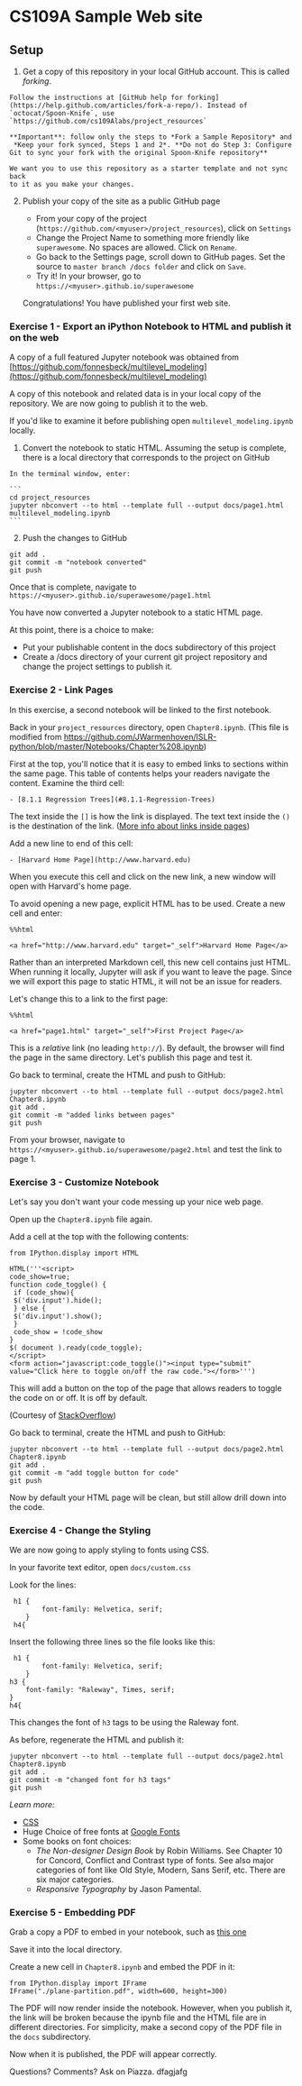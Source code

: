 # CS109A Sample Web site


## Setup

1.   Get a copy of this repository in your local GitHub account. This is called _forking_.

    Follow the instructions at [GitHub help for forking](https://help.github.com/articles/fork-a-repo/). Instead of
    `octocat/Spoon-Knife`, use `https://github.com/cs109Alabs/project_resources`

    **Important**: follow only the steps to *Fork a Sample Repository* and
     *Keep your fork synced, Steps 1 and 2*. **Do not do Step 3: Configure Git to sync your fork with the original Spoon-Knife repository**

    We want you to use this repository as a starter template and not sync back
    to it as you make your changes.

2. Publish your copy of the site as a public GitHub page

    * From your copy of the project (`https://github.com/<myuser>/project_resources`),
    click on  `Settings`
    * Change the Project Name to something more friendly like `superawesome`. No spaces
    are allowed. Click on `Rename`.
    * Go back to the Settings page, scroll down to GitHub pages. Set the source to
    `master branch /docs folder` and click on `Save`.
    * Try it! In your browser, go to `https://<myuser>.github.io/superawesome`

    Congratulations! You have published your first web site.


### Exercise 1 - Export an iPython Notebook to HTML and publish it on the web

A copy of a full featured Jupyter notebook was obtained from  [https://github.com/fonnesbeck/multilevel_modeling](https://github.com/fonnesbeck/multilevel_modeling)

A copy of this notebook and related data is in your local copy of the repository.
We are now going to publish it to the web.

If you'd like to examine it before publishing open `multilevel_modeling.ipynb` locally.

1.   Convert the notebook to static HTML. Assuming the setup is complete, there
is a local directory that corresponds to the project on GitHub

    In the terminal window, enter:

    ```
    cd project_resources
    jupyter nbconvert --to html --template full --output docs/page1.html multilevel_modeling.ipynb
    ```

2.   Push the changes to GitHub

  ```
  git add .
  git commit -m "notebook converted"
  git push
  ```

Once that is complete, navigate to `https://<myuser>.github.io/superawesome/page1.html`

You have now converted a Jupyter notebook to a static HTML page.

At this point, there is a choice to make:

* Put your publishable content in the docs subdirectory of this project
* Create a /docs directory of your current git project repository and change the
project settings to publish it.

### Exercise 2 - Link Pages

In this exercise, a second notebook will be linked to the first notebook.

Back in your `project_resources` directory, open `Chapter8.ipynb`. (This
  file is modified from https://github.com/JWarmenhoven/ISLR-python/blob/master/Notebooks/Chapter%208.ipynb)

First at the top, you'll notice that it is easy to embed links to sections
within the same page. This table of contents helps your readers navigate
the content. Examine the third cell:

```
- [8.1.1 Regression Trees](#8.1.1-Regression-Trees)
```

The text inside the `[]` is how the link is displayed. The text
text inside the `()` is the destination of the link.
([More info about links inside pages](http://sebastianraschka.com/Articles/2014_ipython_internal_links.html))

Add a new line to end of this cell:
```
- [Harvard Home Page](http://www.harvard.edu)
```

When you execute this cell and click on the new link, a new window will
open with Harvard's home page.

To avoid opening a new page, explicit HTML has to be used. Create a new cell
and enter:

```
%%html

<a href="http://www.harvard.edu" target="_self">Harvard Home Page</a>
```

Rather than an interpreted Markdown cell, this new cell contains just
HTML. When running it locally, Jupyter will ask if you want to leave
the page. Since we will export this page to static HTML, it will
not be an issue for readers.

Let's change this to a link to the first page:

```
%%html

<a href="page1.html" target="_self">First Project Page</a>
```

This is a *relative* link (no leading `http://`). By default, the browser will
find the page in the same directory. Let's publish this page and test it.

Go back to terminal, create the HTML and push to GitHub:
```
jupyter nbconvert --to html --template full --output docs/page2.html Chapter8.ipynb
git add .
git commit -m "added links between pages"
git push
```

From your browser, navigate to `https://<myuser>.github.io/superawesome/page2.html`
and test the link to page 1.

### Exercise 3 - Customize Notebook

Let's say you don't want your code messing up your nice web page.

Open up the `Chapter8.ipynb` file again.

Add a cell at the top with the following contents:
```
from IPython.display import HTML

HTML('''<script>
code_show=true;
function code_toggle() {
 if (code_show){
 $('div.input').hide();
 } else {
 $('div.input').show();
 }
 code_show = !code_show
}
$( document ).ready(code_toggle);
</script>
<form action="javascript:code_toggle()"><input type="submit" value="Click here to toggle on/off the raw code."></form>''')
```

This will add a button on the top of the page that allows readers to toggle
the code on or off. It is off by default.

(Courtesy of [StackOverflow](http://stackoverflow.com/questions/27934885/how-to-hide-code-from-cells-in-ipython-notebook-visualized-with-nbviewer))

Go back to terminal, create the HTML and push to GitHub:
```
jupyter nbconvert --to html --template full --output docs/page2.html Chapter8.ipynb
git add .
git commit -m "add toggle button for code"
git push
```

Now by default your HTML page will be clean, but still allow drill down into the code.


### Exercise 4 - Change the Styling

We are now going to apply styling to fonts using CSS.

In your favorite text editor, open `docs/custom.css`

Look for the lines:
```
 h1 {
        font-family: Helvetica, serif;
    }
 h4{
```

Insert the following three lines so the file looks like this:

```
 h1 {
        font-family: Helvetica, serif;
    }
h3 {
    font-family: "Raleway", Times, serif;
}
h4{
```

This changes the font of `h3` tags to be using the Raleway font.

As before, regenerate the HTML and publish it:

```
jupyter nbconvert --to html --template full --output docs/page2.html Chapter8.ipynb
git add .
git commit -m "changed font for h3 tags"
git push
```

*Learn more:*
* [CSS](http://www.w3schools.com/css/default.asp)
* Huge Choice of free fonts at [Google Fonts](https://fonts.google.com/)
* Some books on font choices:
   * _The Non-designer Design Book_ by Robin Williams. See Chapter 10 for Concord, Conflict and Contrast type of fonts. See also major categories of font like Old Style, Modern, Sans Serif, etc. There are six major categories.
   * _Responsive Typography_ by Jason Pamental.


### Exercise 5 - Embedding PDF

Grab a copy a PDF to embed in your notebook, such as
[this one](http://www.texample.net/media/tikz/examples/PDF/plane-partition.pdf)

Save it into the local directory.

Create a new cell in `Chapter8.ipynb` and embed the PDF in it:

```
from IPython.display import IFrame
IFrame("./plane-partition.pdf", width=600, height=300)
```

The PDF will now render inside the notebook. However, when you
publish it, the link will be broken because the ipynb file and
the HTML file are in different directories. For simplicity,
make a second copy of the PDF file in the `docs` subdirectory.

Now when it is published, the PDF will appear correctly.


Questions? Comments? Ask on Piazza.
dfagjafg
